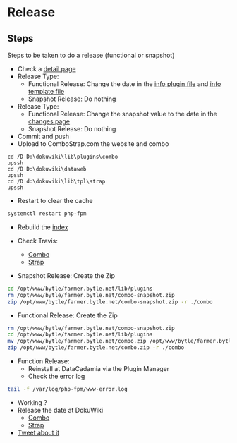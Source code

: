 # Release



## Steps

Steps to be taken to do a release (functional or snapshot)

  * Check a [detail page](http://localhost:81/_detail/strap/strap_heightfixedtopnavbar.png)
  * Release Type:
    * Functional Release: Change the date in the [info plugin file](../plugin.info.txt) and [info template file](../../../tpl/strap/template.info.txt)
    * Snapshot Release: Do nothing
  * Release Type:
    * Functional Release: Change the snapshot value to the date in the [changes page](http://localhost:81/changes)
    * Snapshot Release: Do nothing
  * Commit and push
  * Upload to ComboStrap.com the website and combo
```dos
cd /D D:\dokuwiki\lib\plugins\combo
upssh
cd /D D:\dokuwiki\dataweb
upssh
cd /D d:\dokuwiki\lib\tpl\strap
upssh
```
  * Restart to clear the cache
```bash
systemctl restart php-fpm
```
  * Rebuild the [index](https://combostrap.com/ui/tabs?do=admin&page=searchindex)
  * Check Travis:
    * [Combo](https://travis-ci.org/github/gerardnico/dokuwiki-plugin-webcomponent/branches)
    * [Strap](https://travis-ci.org/github/ComboStrap/dokuwiki-template-strap)


  * Snapshot Release: Create the Zip

```bash
cd /opt/www/bytle/farmer.bytle.net/lib/plugins
rm /opt/www/bytle/farmer.bytle.net/combo-snapshot.zip
zip /opt/www/bytle/farmer.bytle.net/combo-snapshot.zip -r ./combo
```

  * Functional Release: Create the Zip

```bash
rm /opt/www/bytle/farmer.bytle.net/combo-snapshot.zip
cd /opt/www/bytle/farmer.bytle.net/lib/plugins
mv /opt/www/bytle/farmer.bytle.net/combo.zip /opt/www/bytle/farmer.bytle.net/combo-date-release-before.zip
zip /opt/www/bytle/farmer.bytle.net/combo.zip -r ./combo
```

  * Function Release:
    * Reinstall at DataCadamia via the Plugin Manager
    * Check the error log

```bash
tail -f /var/log/php-fpm/www-error.log
```
   * Working ?
   * Release the date at DokuWiki
     * [Combo](https://www.dokuwiki.org/plugin:combo)
     * [Strap](https://www.dokuwiki.org/template:strap)
   * [Tweet about it](https://twitter.com)

